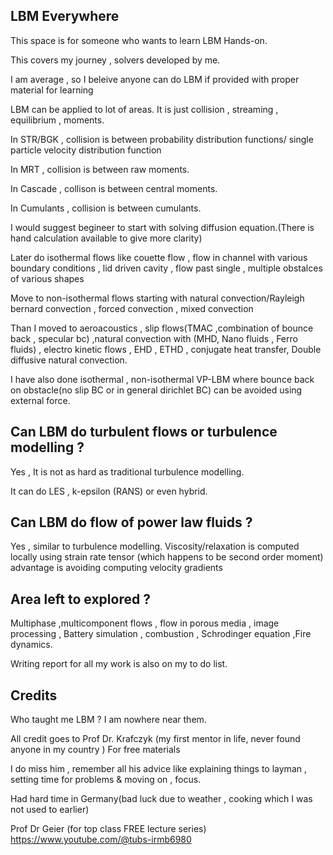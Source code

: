 ## LBM Everywhere 
This space is for someone who wants to learn LBM Hands-on.

This covers my journey , solvers developed by me.

I am average , so I beleive anyone can do LBM if provided with proper material for learning

LBM can be applied to lot of areas. 
It is just collision , streaming , equilibrium , moments.

In STR/BGK , collision is between probability distribution functions/ single particle velocity distribution function

In MRT , collision is between raw moments.

In Cascade , collison is between central moments.

In Cumulants , collision is between cumulants.

I would suggest begineer to start with solving diffusion equation.(There is hand calculation available to give more clarity)

Later do isothermal flows like couette flow , flow in channel with various boundary conditions , lid driven cavity ,
flow past single , multiple obstalces of various shapes

Move to non-isothermal flows starting with natural convection/Rayleigh bernard convection , forced convection , mixed convection

Than I moved to aeroacoustics , slip flows(TMAC ,combination of bounce back , specular bc) ,natural convection with (MHD, Nano fluids , Ferro fluids) , electro kinetic flows , EHD , ETHD , conjugate heat transfer, Double diffusive natural convection.

I have also done isothermal , non-isothermal VP-LBM where bounce back on obstacle(no slip BC or in general dirichlet BC) can be avoided using external force.

## Can LBM do turbulent flows or turbulence modelling ?

Yes , It is not as hard as traditional turbulence modelling.

It can do LES , k-epsilon (RANS) or even hybrid.

## Can LBM do flow of power law fluids ?

Yes , similar to turbulence modelling.
Viscosity/relaxation is computed locally using strain rate tensor (which happens to be second order moment)
advantage is avoiding computing velocity gradients


## Area left to explored ?
Multiphase ,multicomponent flows , flow in porous media , image processing , Battery simulation , combustion , Schrodinger equation ,Fire dynamics.

Writing report for all my work is also on my to do list.

## Credits 
Who taught me LBM ?
I am nowhere near them.

All credit goes to Prof Dr. Krafczyk (my first mentor in life, never found anyone in my country )
For free materials

I do miss him , remember all his advice like explaining things to layman , setting time for problems & moving on , focus.

Had hard time in Germany(bad luck due to weather , cooking which I was not used to earlier)

Prof Dr Geier (for top class FREE lecture series)
https://www.youtube.com/@tubs-irmb6980

